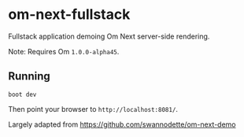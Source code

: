 # om-next-fullstack

Fullstack application demoing Om Next server-side rendering.

Note: Requires Om `1.0.0-alpha45`.

## Running

    boot dev

Then point your browser to `http://localhost:8081/`.

Largely adapted from https://github.com/swannodette/om-next-demo
